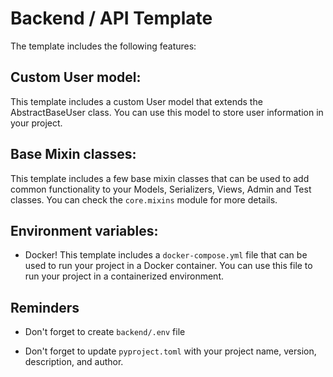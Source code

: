 # Backend / API Template

The template includes the following features:

## Custom User model:
This template includes a custom User model that extends the AbstractBaseUser class. You can use this model to store user information in your project.

## Base Mixin classes:
This template includes a few base mixin classes that can be used to add common functionality to your Models, Serializers, Views, Admin and Test classes. You can check the `core.mixins` module for more details.

## Environment variables:

* Docker!
This template includes a `docker-compose.yml` file that can be used to run your project in a Docker container. You can use this file to run your project in a containerized environment.


## Reminders
* Don't forget to create `backend/.env` file

* Don't forget to update `pyproject.toml` with your project name, version, description, and author.
